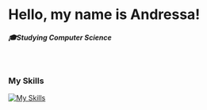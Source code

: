 # Hello, my name is Andressa!
##### 🎓Studying Computer Science
<br>

### My Skills
[![My Skills](https://skillicons.dev/icons?i=js,html,css,java,git,idea,nodejs,notion,vscode,github)](https://skillicons.dev)
